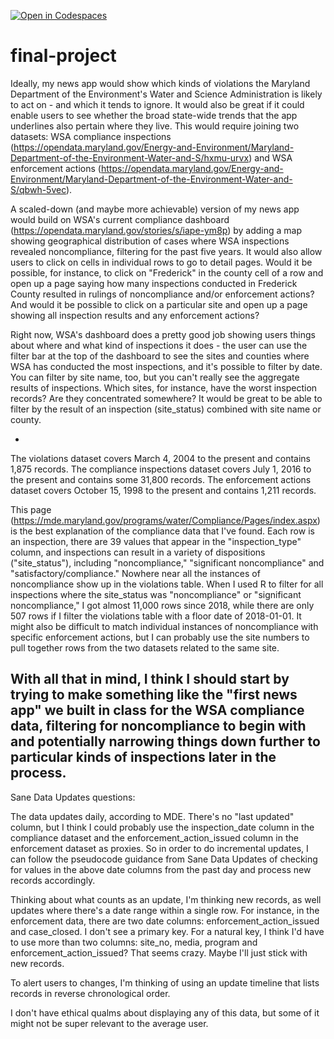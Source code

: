 [![Open in Codespaces](https://classroom.github.com/assets/launch-codespace-7f7980b617ed060a017424585567c406b6ee15c891e84e1186181d67ecf80aa0.svg)](https://classroom.github.com/open-in-codespaces?assignment_repo_id=10834836)
# final-project

Ideally, my news app would show which kinds of violations the Maryland Department of the Environment's Water and Science Administration is likely to act on - and which it tends to ignore. It would also be great if it could enable users to see whether the broad state-wide trends that the app underlines also pertain where they live. This would require joining two datasets: WSA compliance inspections (https://opendata.maryland.gov/Energy-and-Environment/Maryland-Department-of-the-Environment-Water-and-S/hxmu-urvx) and WSA enforcement actions (https://opendata.maryland.gov/Energy-and-Environment/Maryland-Department-of-the-Environment-Water-and-S/qbwh-5vec).

A scaled-down (and maybe more achievable) version of my news app would build on WSA's current compliance dashboard (https://opendata.maryland.gov/stories/s/iape-ym8p) by adding a map showing geographical distribution of cases where WSA inspections revealed noncompliance, filtering for the past five years. It would also allow users to click on cells in individual rows to go to detail pages. Would it be possible, for instance, to click on "Frederick" in the county cell of a row and open up a page saying how many inspections conducted in Frederick County resulted in rulings of noncompliance and/or enforcement actions? And would it be possible to click on a particular site and open up a page showing all inspection results and any enforcement actions?

Right now, WSA's dashboard does a pretty good job showing users things about where and what kind of inspections it does - the user can use the filter bar at the top of the dashboard to see the sites and counties where WSA has conducted the most inspections, and it's possible to filter by date. You can filter by site name, too, but you can't really see the aggregate results of inspections. Which sites, for instance, have the worst inspection records? Are they concentrated somewhere? It would be great to be able to filter by the result of an inspection (site_status) combined with site name or county.

-
The violations dataset covers March 4, 2004 to the present and contains 1,875 records. The compliance inspections dataset covers July 1, 2016 to the present and contains some 31,800 records. The enforcement actions dataset covers October 15, 1998 to the present and contains 1,211 records. 

This page (https://mde.maryland.gov/programs/water/Compliance/Pages/index.aspx) is the best explanation of the compliance data that I've found. Each row is an inspection, there are 39 values that appear in the "inspection_type" column, and inspections can result in a variety of dispositions ("site_status"), including "noncompliance," "significant noncompliance" and "satisfactory/compliance." Nowhere near all the instances of noncompliance show up in the violations table. When I used R to filter for all inspections where the site_status was "noncompliance" or "significant noncompliance," I got almost 11,000 rows since 2018, while there are only 507 rows if I filter the violations table with a floor date of 2018-01-01. It might also be difficult to match individual instances of noncompliance with specific enforcement actions, but I can probably use the site numbers to pull together rows from the two datasets related to the same site.

With all that in mind, I think I should start by trying to make something like the "first news app" we built in class for the WSA compliance data, filtering for noncompliance to begin with and potentially narrowing things down further  to particular kinds of inspections later in the process.
-
Sane Data Updates questions:

The data updates daily, according to MDE. There's no "last updated" column, but I think I could probably use the inspection_date column in the compliance dataset and the enforcement_action_issued column in the enforcement dataset as proxies. So in order to do incremental updates, I can follow the pseudocode guidance from Sane Data Updates of checking for values in the above date columns from the past day and process new records accordingly. 

Thinking about what counts as an update, I'm thinking new records, as well updates where there's a date range within a single row. For instance, in the enforcement data, there are two date columns: enforcement_action_issued and case_closed. I don't see a primary key. For a natural key, I think I'd have to use more than two columns: site_no, media, program and enforcement_action_issued? That seems crazy. Maybe I'll just stick with new records.

To alert users to changes, I'm thinking of using an update timeline that lists records in reverse chronological order.

I don't have ethical qualms about displaying any of this data, but some of it might not be super relevant to the average user.

